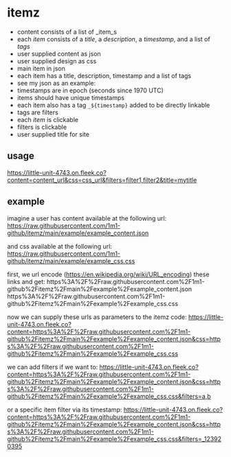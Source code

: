# itemz

+ content consists of a list of _item_s
+ each _item_ consists of a _title_, a _description_, a _timestamp_, and a list of _tags_
+ user supplied content as json
+ user supplied design as css
+ main item in json 
+ each item has a title, description, timestamp and a list of tags
+ see my json as an example: 
+ timestamps are in epoch (seconds since 1970 UTC)
+ items should have unique timestamps
+ each item also has a tag `_${timestamp}` added to be directly linkable
+ tags are filters
+ each _item_ is clickable
+ filters is clickable
+ user supplied title for site

## usage

https://little-unit-4743.on.fleek.co?content=content_url&css=css_url&filters=filter1,filter2&title=mytitle

## example

imagine a user has content available at the following url:
https://raw.githubusercontent.com/1m1-github/itemz/main/example/example_content.json

and css available at the following url:
https://raw.githubusercontent.com/1m1-github/itemz/main/example/example_css.css

first, we url encode (https://en.wikipedia.org/wiki/URL_encoding) these links and get:
https%3A%2F%2Fraw.githubusercontent.com%2F1m1-github%2Fitemz%2Fmain%2Fexample%2Fexample_content.json
https%3A%2F%2Fraw.githubusercontent.com%2F1m1-github%2Fitemz%2Fmain%2Fexample%2Fexample_css.css

now we can supply these urls as parameters to the itemz code:
https://little-unit-4743.on.fleek.co?content=https%3A%2F%2Fraw.githubusercontent.com%2F1m1-github%2Fitemz%2Fmain%2Fexample%2Fexample_content.json&css=https%3A%2F%2Fraw.githubusercontent.com%2F1m1-github%2Fitemz%2Fmain%2Fexample%2Fexample_css.css

we can add filters if we want to:
https://little-unit-4743.on.fleek.co?content=https%3A%2F%2Fraw.githubusercontent.com%2F1m1-github%2Fitemz%2Fmain%2Fexample%2Fexample_content.json&css=https%3A%2F%2Fraw.githubusercontent.com%2F1m1-github%2Fitemz%2Fmain%2Fexample%2Fexample_css.css&filters=a,b

or a specific item filter via its timestamp:
https://little-unit-4743.on.fleek.co?content=https%3A%2F%2Fraw.githubusercontent.com%2F1m1-github%2Fitemz%2Fmain%2Fexample%2Fexample_content.json&css=https%3A%2F%2Fraw.githubusercontent.com%2F1m1-github%2Fitemz%2Fmain%2Fexample%2Fexample_css.css&filters=_123920395